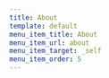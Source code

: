 ```yaml
---
title: About
template: default
menu_item_title: About
menu_item_url: about
menu_item_target: _self
menu_item_order: 5
---
```

